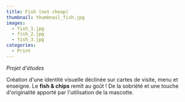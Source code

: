 ```yaml
---
title: Fish (not cheap)
thumbnail: thumbnail_fish.jpg
images:
  - fish_1.jpg
  - fish_2.jpg
  - fish_3.jpg
categories:
  - Print
---
```


*Projet d'études*

Création d'une identité visuelle déclinée sur cartes de visite, menu et enseigne.
Le **fish & chips** remît au goût ! De la sobriété et une touche d'originalité apporté par l'utilisation de la mascotte.